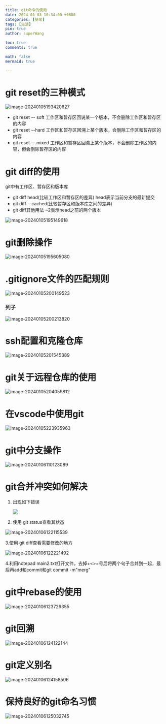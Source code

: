 ```yaml
---
title: git命令的使用
date: 2024-01-03 10:34:00 +0800
categories: [随笔]
tags: [生活]
pin: true
author: superWang

toc: true
comments: true

math: false
mermaid: true

---
```


# git reset的三种模式

![image-20240105193420627](../assets/blog_res/2024-01-03-git命令的使用.assets/image-20240105193420627.png)



- git reset -- soft  工作区和暂存区回说某一个版本，不会删除工作区和暂存区的内容
- git reset --hard 工作区和暂存区回溯上某个版本，会删除工作区和暂存区的内容
- git reset -- mixed 工作区和暂存区回溯上某个版本，不会删除工作区的内容，但会删除暂存区的内容

# git diff的使用

git中有工作区、暂存区和版本库

- git diff head(比较工作区和暂存区的差异)	head表示当前分支的最新提交
- git diff --cached(比较暂存区和版本库之间的差异)
- git diff其他用法   ~2表示head之前的两个版本

 

![image-20240105195149618](../assets/blog_res/2024-01-03-git命令的使用.assets/image-20240105195149618.png)

# git删除操作

![image-20240105195605080](../assets/blog_res/2024-01-03-git命令的使用.assets/image-20240105195605080.png)

# .gitignore文件的匹配规则

![image-20240105200149523](../assets/blog_res/2024-01-03-git命令的使用.assets/image-20240105200149523.png)

### 列子

![image-20240105200213820](../assets/blog_res/2024-01-03-git命令的使用.assets/image-20240105200213820.png)

# ssh配置和克隆仓库

![image-20240105201545389](../assets/blog_res/2024-01-03-git命令的使用.assets/image-20240105201545389.png)

# git关于远程仓库的使用

![image-20240105204059812](../assets/blog_res/2024-01-03-git命令的使用.assets/image-20240105204059812.png)

# 在vscode中使用git

![image-20240105223935963](../assets/blog_res/2024-01-03-git命令的使用.assets/image-20240105223935963.png)

# git中分支操作

![image-20240106110123089](../assets/blog_res/2024-01-03-git命令的使用.assets/image-20240106110123089.png)

# git合并冲突如何解决

1. 出现如下错误

   ![](../assets/blog_res/2024-01-03-git命令的使用.assets/image-20240106121822745.png)

2. 使用 git status查看其状态

![image-20240106122115539](../assets/blog_res/2024-01-03-git命令的使用.assets/image-20240106122115539.png)

3.使用 git diff查看需要修改的地方

![image-20240106122221492](../assets/blog_res/2024-01-03-git命令的使用.assets/image-20240106122221492.png)



4.利用notepad main2.txt打开文件，去掉+<>=号后将两个句子合并到一起，最后再add和commit和git commit -m"merg"





# git中rebase的使用

![image-20240106123726355](../assets/blog_res/2024-01-03-git命令的使用.assets/image-20240106123726355.png)

# git回溯

![image-20240106124122144](../assets/blog_res/2024-01-03-git命令的使用.assets/image-20240106124122144.png)

# git定义别名

![image-20240106124158506](../assets/blog_res/2024-01-03-git命令的使用.assets/image-20240106124158506.png)

# 保持良好的git命名习惯

![image-20240106125032745](../assets/blog_res/2024-01-03-git命令的使用.assets/image-20240106125032745.png)
